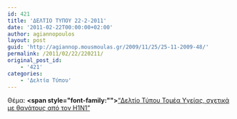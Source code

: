```yaml
---
id: 421
title: 'ΔΕΛΤΙΟ ΤΥΠΟΥ 22-2-2011'
date: '2011-02-22T00:00:00+02:00'
author: agiannopoulos
layout: post
guid: 'http://agiannop.mousmoulas.gr/2009/11/25/25-11-2009-48/'
permalink: /2011/02/22/220211/
original_post_id:
    - '421'
categories:
    - 'Δελτία Τύπου'
---
```


Θέμα: **<span style="font-family:""></span>**[“Δελτίο Τύπου Τομέα Υγείας, σχετικά με θανάτους από τον Η1Ν1” ](/wp-content/uploads/2009/11/22022011_dt_gia_thanatoys_h1n1.pdf)